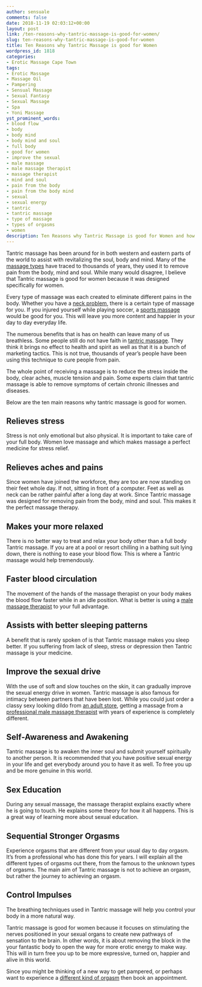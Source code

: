 ```yaml
---
author: sensuale
comments: false
date: 2018-11-19 02:03:12+00:00
layout: post
link: /ten-reasons-why-tantric-massage-is-good-for-women/
slug: ten-reasons-why-tantric-massage-is-good-for-women
title: Ten Reasons why Tantric Massage is good for Women
wordpress_id: 1818
categories:
- Erotic Massage Cape Town
tags:
- Erotic Massage
- Massage Oil
- Pampering
- Sensual Massage
- Sexual Fantasy
- Sexual Massage
- Spa
- Yoni Massage
yst_prominent_words:
- blood flow
- body
- body mind
- body mind and soul
- full body
- good for women
- improve the sexual
- male massage
- male massage therapist
- massage therapist
- mind and soul
- pain from the body
- pain from the body mind
- sexual
- sexual energy
- tantric
- tantric massage
- type of massage
- types of orgasms
- women
description: Ten Reasons why Tantric Massage is good for Women and how it should help every day to achieve powerful female orgasms.
---
```


Tantric massage has been around for in both western and eastern parts of the world to assist with revitalizing the soul, body and mind. Many of the [massage types](/difference-between-sensual-erotic-tantra-and-happy-ending-massages/) have traced to thousands of years, they used it to remove pain from the body, mind and soul. While many would disagree, I believe that Tantric massage is good for women because it was designed specifically for women.

Every type of massage was each created to eliminate different pains in the body. Whether you have a [neck problem](/the-benefits-of-neck-massage/), there is a certain type of massage for you. If you injured yourself while playing soccer, a [sports massage](/sports-massage-cape-town/) would be good for you. This will leave you more content and happier in your day to day everyday life.

The numerous benefits that is has on health can leave many of us breathless. Some people still do not have faith in [tantric massage](/what-exactly-is-tantra-massage/). They think it brings no effect to health and spirit as well as that it is a bunch of marketing tactics. This is not true, thousands of year’s people have been using this technique to cure people from pain.

The whole point of receiving a massage is to reduce the stress inside the body, clear aches, muscle tension and pain. Some experts claim that tantric massage is able to remove symptoms of certain chronic illnesses and diseases.

Below are the ten main reasons why tantric massage is good for women.


## Relieves stress


Stress is not only emotional but also physical. It is important to take care of your full body. Women love massage and which makes massage a perfect medicine for stress relief.


## Relieves aches and pains


Since women have joined the workforce, they are too are now standing on their feet whole day. If not, sitting in front of a computer. Feet as well as neck can be rather painful after a long day at work. Since Tantric massage was designed for removing pain from the body, mind and soul. This makes it the perfect massage therapy.


## Makes your more relaxed


There is no better way to treat and relax your body other than a full body Tantric massage. If you are at a pool or resort chilling in a bathing suit lying down, there is nothing to ease your blood flow. This is where a Tantric massage would help tremendously.


## Faster blood circulation


The movement of the hands of the massage therapist on your body makes the blood flow faster while in an idle position. What is better is using a [male massage therapist](/why-male-massage-therapists-provide-a-different-experience-to-massage/) to your full advantage.


## Assists with better sleeping patterns


A benefit that is rarely spoken of is that Tantric massage makes you sleep better. If you suffering from lack of sleep, stress or depression then Tantric massage is your medicine.


## Improve the sexual drive


With the use of soft and slow touches on the skin, it can gradually improve the sexual energy drive in women. Tantric massage is also famous for intimacy between partners that have been lost. While you could just order a classy sexy looking dildo from [an adult store](/best-adult-sex-shops-in-cape-town/), getting a massage from a [professional male massage therapist](/exclusive-interview-with-ian-marshall/) with years of experience is completely different.


## Self-Awareness and Awakening


Tantric massage is to awaken the inner soul and submit yourself spiritually to another person. It is recommended that you have positive sexual energy in your life and get everybody around you to have it as well. To free you up and be more genuine in this world.


## Sex Education


During any sexual massage, the massage therapist explains exactly where he is going to touch. He explains some theory for how it all happens. This is a great way of learning more about sexual education.


## Sequential Stronger Orgasms


Experience orgasms that are different from your usual day to day orgasm. It’s from a professional who has done this for years. I will explain all the different types of orgasms out there, from the famous to the unknown types of orgasms. The main aim of Tantric massage is not to achieve an orgasm, but rather the journey to achieving an orgasm.


## Control Impulses


The breathing techniques used in Tantric massage will help you control your body in a more natural way.

Tantric massage is good for women because it focuses on stimulating the nerves positioned in your sexual organs to create new pathways of sensation to the brain. In other words, it is about removing the block in the your fantastic body to open the way for more erotic energy to make way. This will in turn free you up to be more expressive, turned on, happier and alive in this world.

Since you might be thinking of a new way to get pampered, or perhaps want to experience a [different kind of orgasm](/the-6-types-of-female-orgasms/) then book an appointment.
